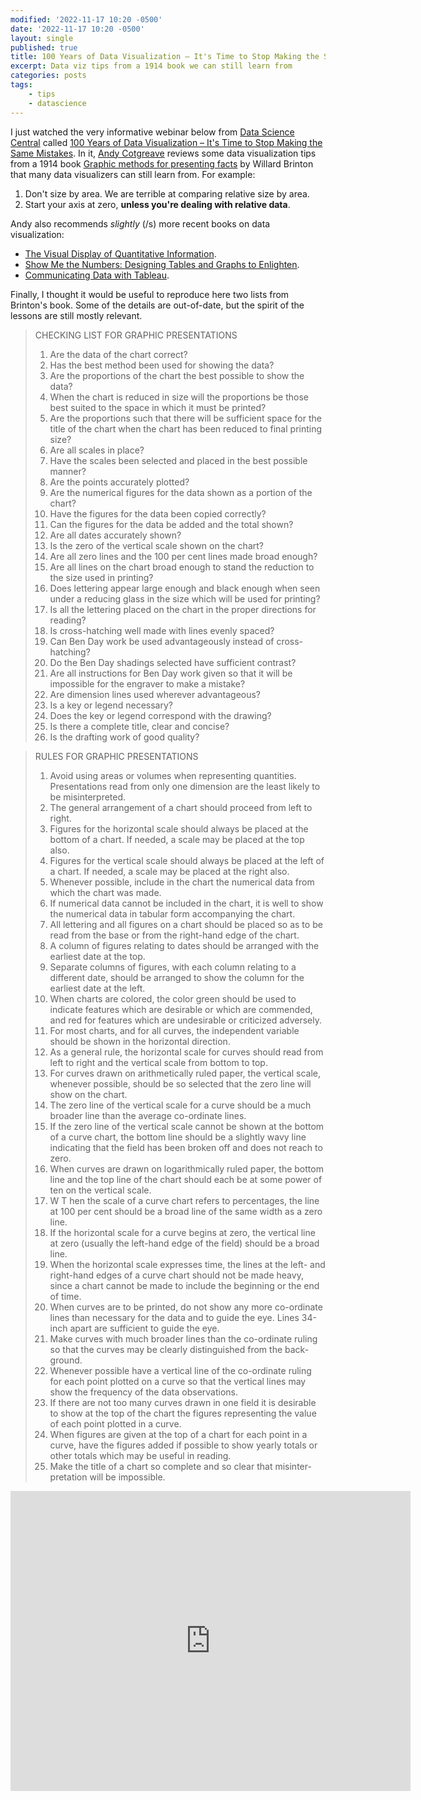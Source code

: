 ```yaml
---
modified: '2022-11-17 10:20 -0500'
date: '2022-11-17 10:20 -0500'
layout: single
published: true
title: 100 Years of Data Visualization – It's Time to Stop Making the Same Mistakes
excerpt: Data viz tips from a 1914 book we can still learn from
categories: posts
tags:
    - tips
    - datascience
---
```


I just watched the very informative webinar below from
[Data Science Central](https://www.datasciencecentral.com/)
called
[100 Years of Data Visualization – It's Time to Stop Making the Same Mistakes](https://vimeo.com/141091383).
In it, [Andy Cotgreave](https://www.linkedin.com/in/acotgreave/)
reviews some data visualization tips from a 1914 book
[Graphic methods for presenting facts](https://archive.org/details/graphicmethodsfo00brinrich/mode/2up)
by Willard Brinton that many data visualizers can still learn from. For example:

1. Don't size by area. We are terrible at comparing relative size by area.
2. Start your axis at zero, **unless you're dealing with relative data**.

Andy also recommends _slightly_ (/s) more recent books on data visualization:

-   [The Visual Display of Quantitative Information](https://www.edwardtufte.com/tufte/books_vdqi).
-   [Show Me the Numbers: Designing Tables and Graphs to Enlighten](https://a.co/fp42L70).
-   [Communicating Data with Tableau](https://www.oreilly.com/library/view/communicating-data-with/9781449372019/).

Finally, I thought it would be useful to reproduce here two lists from Brinton's book. Some of the details are out-of-date, but the spirit of the lessons are still mostly relevant.

> CHECKING LIST FOR GRAPHIC PRESENTATIONS
>
> 1. Are the data of the chart correct?
> 2. Has the best method been used for showing the data?
> 3. Are the proportions of the chart the best possible to show the data?
> 4. When the chart is reduced in size will the proportions be those best suited to the space in which it must be printed?
> 5. Are the proportions such that there will be sufficient space for the title of the chart when the chart has been reduced to final printing size?
> 6. Are all scales in place?
> 7. Have the scales been selected and placed in the best possible manner?
> 8. Are the points accurately plotted?
> 9. Are the numerical figures for the data shown as a portion of the chart?
> 10. Have the figures for the data been copied correctly?
> 11. Can the figures for the data be added and the total shown?
> 12. Are all dates accurately shown?
> 13. Is the zero of the vertical scale shown on the chart?
> 14. Are all zero lines and the 100 per cent lines made broad enough?
> 15. Are all lines on the chart broad enough to stand the reduction to the size used in printing?
> 16. Does lettering appear large enough and black enough when seen under a reducing glass in the size which will be used for printing?
> 17. Is all the lettering placed on the chart in the proper directions for reading?
> 18. Is cross-hatching well made with lines evenly spaced?
> 19. Can Ben Day work be used advantageously instead of cross- hatching?
> 20. Do the Ben Day shadings selected have sufficient contrast?
> 21. Are all instructions for Ben Day work given so that it will be impossible for the engraver to make a mistake?
> 22. Are dimension lines used wherever advantageous?
> 23. Is a key or legend necessary?
> 24. Does the key or legend correspond with the drawing?
> 25. Is there a complete title, clear and concise?
> 26. Is the drafting work of good quality?

> RULES FOR GRAPHIC PRESENTATIONS
>
> 1. Avoid using areas or volumes when representing quantities. Presentations read from only one dimension are the least likely to be misinterpreted.
> 2. The general arrangement of a chart should proceed from left to right.
> 3. Figures for the horizontal scale should always be placed at the bottom of a chart. If needed, a scale may be placed at the top also.
> 4. Figures for the vertical scale should always be placed at the left of a chart. If needed, a scale may be placed at the right also.
> 5. Whenever possible, include in the chart the numerical data from which the chart was made.
> 6. If numerical data cannot be included in the chart, it is well to show the numerical data in tabular form accompanying the chart.
> 7. All lettering and all figures on a chart should be placed so as to be read from the base or from the right-hand edge of the chart.
> 8. A column of figures relating to dates should be arranged with the earliest date at the top.
> 9. Separate columns of figures, with each column relating to a different date, should be arranged to show the column for the earliest date at the left.
> 10. When charts are colored, the color green should be used to indicate features which are desirable or which are commended, and red for features which are undesirable or criticized adversely.
> 11. For most charts, and for all curves, the independent variable should be shown in the horizontal direction.
> 12. As a general rule, the horizontal scale for curves should read from left to right and the vertical scale from bottom to top.
> 13. For curves drawn on arithmetically ruled paper, the vertical scale, whenever possible, should be so selected that the zero line will show on the chart.
> 14. The zero line of the vertical scale for a curve should be a much broader line than the average co-ordinate lines.
> 15. If the zero line of the vertical scale cannot be shown at the bottom of a curve chart, the bottom line should be a slightly wavy line indicating that the field has been broken off and does not reach to zero.
> 16. When curves are drawn on logarithmically ruled paper, the bottom line and the top line of the chart should each be at some power of ten on the vertical scale.
> 17. W T hen the scale of a curve chart refers to percentages, the line at 100 per cent should be a broad line of the same width as a zero line.
> 18. If the horizontal scale for a curve begins at zero, the vertical line at zero (usually the left-hand edge of the field) should be a broad line.
> 19. When the horizontal scale expresses time, the lines at the left- and right-hand edges of a curve chart should not be made heavy, since a chart cannot be made to include the beginning or the end of time.
> 20. When curves are to be printed, do not show any more co-ordinate lines than necessary for the data and to guide the eye. Lines 34-inch apart are sufficient to guide the eye.
> 21. Make curves with much broader lines than the co-ordinate ruling so that the curves may be clearly distinguished from the back- ground.
> 22. Whenever possible have a vertical line of the co-ordinate ruling for each point plotted on a curve so that the vertical lines may show the frequency of the data observations.
> 23. If there are not too many curves drawn in one field it is desirable to show at the top of the chart the figures representing the value of each point plotted in a curve.
> 24. When figures are given at the top of a chart for each point in a curve, have the figures added if possible to show yearly totals or other totals which may be useful in reading.
> 25. Make the title of a chart so complete and so clear that misinter- pretation will be impossible.

<div style="max-width:854px">
<div style="position:relative;height:0;padding-bottom:56.25%">
<iframe
src="https://player.vimeo.com/video/141091383?h=a2598608f7"
width="640"
height="480"
frameborder="0"
allow="autoplay; fullscreen; picture-in-picture"
allowfullscreen>
</iframe>
</div>
</div>
